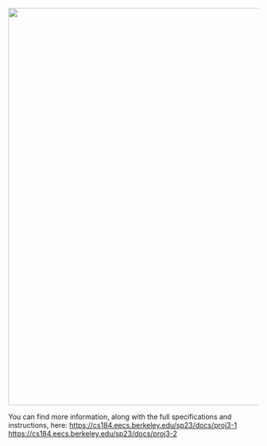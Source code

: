 <p>
<img src="https://cs184.eecs.berkeley.edu/cs184_sp17_content/article_images/21_1.jpg" width="800px" />
</p>


You can find more information, along with the full specifications and instructions, here: https://cs184.eecs.berkeley.edu/sp23/docs/proj3-1 https://cs184.eecs.berkeley.edu/sp23/docs/proj3-2

